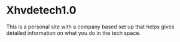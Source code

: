 # Xhvdetech1.0
This is a personal site with a company based set up that helps gives detailed information on what you do in the tech space.
